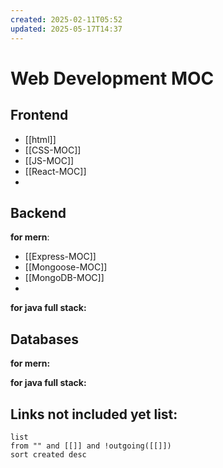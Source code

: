 ```yaml
---
created: 2025-02-11T05:52
updated: 2025-05-17T14:37
---
```

# Web Development MOC


## Frontend

- [[html]]
- [[CSS-MOC]]
- [[JS-MOC]]
- [[React-MOC]]
- 



## Backend

**for mern**:
- [[Express-MOC]]
- [[Mongoose-MOC]]
- [[MongoDB-MOC]]
- 


**for java full stack:**



## Databases

**for mern:**

**for java full stack:**



## **Links not included yet list:**
```dataview
list
from "" and [[]] and !outgoing([[]])
sort created desc
```